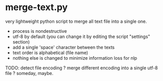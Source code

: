 # merge-text.py
very lightweight python script to merge all text file into a single one.
- process is nondestructive
- utf-8 by default (you can change it by editing the script "settings" section)
- add a single 'space' character between the texts
- text order is alphabetical (file name)
- nothing else is changed to minimize information loss for nlp



TODO: detect file encoding ? merge different encoding into a single utf-8 file ? someday, maybe.
